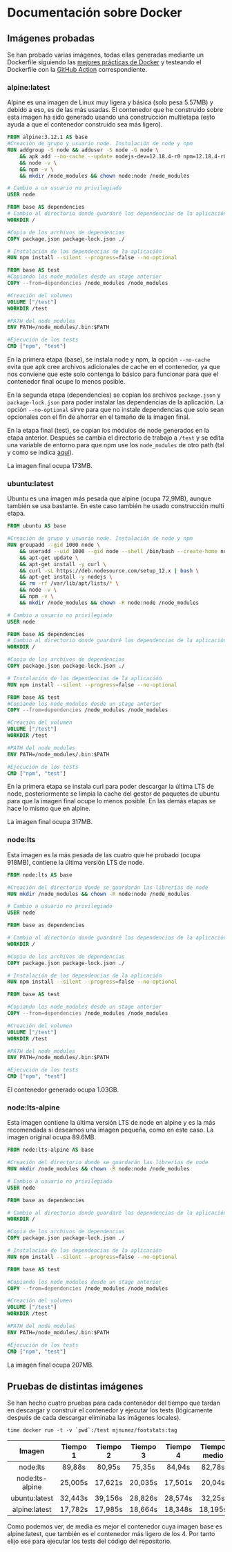 # Documentación sobre Docker

## Imágenes probadas
Se han probado varias imágenes, todas ellas generadas mediante un Dockerfile siguiendo las [mejores prácticas de Docker](https://docs.docker.com/develop/develop-images/dockerfile_best-practices/) y testeando el Dockerfile con la [GitHub Action](https://github.com/ManuelJNunez/footStats/blob/master/.github/workflows/linters.yml) correspondiente.

### alpine:latest
Alpine es una imagen de Linux muy ligera y básica (solo pesa 5.57MB) y debido a eso, es de las más usadas. El contenedor que he construido sobre esta imagen ha sido generado usando una construcción multietapa (esto ayuda a que el contenedor construido sea más ligero).

~~~dockerfile
FROM alpine:3.12.1 AS base
#Creación de grupo y usuario node. Instalación de node y npm
RUN addgroup -S node && adduser -S node -G node \
    && apk add --no-cache --update nodejs-dev=12.18.4-r0 npm=12.18.4-r0 \
    && node -v \
    && npm -v \
    && mkdir /node_modules && chown node:node /node_modules

# Cambio a un usuario no privilegiado
USER node

FROM base AS dependencies
# Cambio al directorio donde guardaré las dependencias de la aplicación
WORKDIR /

#Copia de los archivos de dependencias
COPY package.json package-lock.json ./

# Instalación de las dependencias de la aplicación
RUN npm install --silent --progress=false --no-optional

FROM base AS test
#Copiando los node_modules desde un stage anterior
COPY --from=dependencies /node_modules /node_modules

#Creación del volumen
VOLUME ["/test"]
WORKDIR /test

#PATH del node_modules
ENV PATH=/node_modules/.bin:$PATH

#Ejecución de los tests
CMD ["npm", "test"]
~~~

En la primera etapa (base), se instala node y npm, la opción `--no-cache` evita que apk cree archivos adicionales de cache en el contenedor, ya que nos conviene que este solo contenga lo básico para funcionar para que el contenedor final ocupe lo menos posible.

En la segunda etapa (dependencies) se copian los archivos `package.json` y `package-lock.json` para poder instalar las dependencias de la aplicación. La opción `--no-optional` sirve para que no instale dependencias que solo sean opcionales con el fin de ahorrar en el tamaño de la imagen final.

En la etapa final (test), se copian los módulos de node generados en la etapa anterior. Después se cambia el directorio de trabajo a `/test` y se edita una variable de entorno para que npm use los `node_modules` de otro path (tal y como se indica [aquí](https://www.docker.com/blog/keep-nodejs-rockin-in-docker/)).

La imagen final ocupa 173MB.

### ubuntu:latest
Ubuntu es una imagen más pesada que alpine (ocupa 72,9MB), aunque también se usa bastante. En este caso también he usado construcción multi etapa.

~~~dockerfile
FROM ubuntu AS base

#Creación de grupo y usuario node. Instalación de node y npm
RUN groupadd --gid 1000 node \
    && useradd --uid 1000 --gid node --shell /bin/bash --create-home node \
    && apt-get update \
    && apt-get install -y curl \
    && curl -sL https://deb.nodesource.com/setup_12.x | bash \
    && apt-get install -y nodejs \
    && rm -rf /var/lib/apt/lists/* \
    && node -v \
    && npm -v \
    && mkdir /node_modules && chown -R node:node /node_modules

# Cambio a usuario no privilegiado
USER node

FROM base AS dependencies
# Cambio al directorio donde guardaré las dependencias de la aplicación
WORKDIR /

#Copia de los archivos de dependencias
COPY package.json package-lock.json ./

# Instalación de las dependencias de la aplicación
RUN npm install --silent --progress=false --no-optional

FROM base AS test
#Copiando los node_modules desde un stage anterior
COPY --from=dependencies /node_modules /node_modules

#Creación del volumen
VOLUME ["/test"]
WORKDIR /test

#PATH del node_modules
ENV PATH=/node_modules/.bin:$PATH

#Ejecución de los tests
CMD ["npm", "test"]
~~~

En la primera etapa se instala curl para poder descargar la última LTS de node, posteriormente se limpia la cache del gestor de paquetes de ubuntu para que la imagen final ocupe lo menos posible. En las demás etapas se hace lo mismo que en alpine.

La imagen final ocupa 317MB.

### node:lts
Esta imagen es la más pesada de las cuatro que he probado (ocupa 918MB), contiene la última versión LTS de node.

~~~dockerfile
FROM node:lts AS base

#Creación del directorio donde se guardarán las librerías de node
RUN mkdir /node_modules && chown -R node:node /node_modules

# Cambio a usuario no privilegiado
USER node

FROM base as dependencies

# Cambio al directorio donde guardaré las dependencias de la aplicación
WORKDIR /

#Copia de los archivos de dependencias
COPY package.json package-lock.json ./

# Instalación de las dependencias de la aplicación
RUN npm install --silent --progress=false --no-optional

FROM base AS test

#Copiando los node_modules desde un stage anterior
COPY --from=dependencies /node_modules /node_modules

#Creación del volumen
VOLUME ["/test"]
WORKDIR /test

#PATH del node_modules
ENV PATH=/node_modules/.bin:$PATH

#Ejecución de los tests
CMD ["npm", "test"]
~~~

El contenedor generado ocupa 1.03GB.

### node:lts-alpine
Esta imagen contiene la última versión LTS de node en alpine y es la más recomendada si deseamos una imagen pequeña, como en este caso. La imagen original ocupa 89.6MB.

~~~dockerfile
FROM node:lts-alpine AS base

#Creación del directorio donde se guardarán las librerías de node
RUN mkdir /node_modules && chown -R node:node /node_modules

# Cambio a usuario no privilegiado
USER node

FROM base as dependencies

# Cambio al directorio donde guardaré las dependencias de la aplicación
WORKDIR /

#Copia de los archivos de dependencias
COPY package.json package-lock.json ./

# Instalación de las dependencias de la aplicación
RUN npm install --silent --progress=false --no-optional

FROM base AS test

#Copiando los node_modules desde un stage anterior
COPY --from=dependencies /node_modules /node_modules

#Creación del volumen
VOLUME ["/test"]
WORKDIR /test

#PATH del node_modules
ENV PATH=/node_modules/.bin:$PATH

#Ejecución de los tests
CMD ["npm", "test"]
~~~

La imagen final ocupa 207MB.

## Pruebas de distintas imágenes
Se han hecho cuatro pruebas para cada contenedor del tiempo que tardan en descargar y construir el contenedor y ejecutar los tests (lógicamente después de cada descargar eliminaba las imágenes locales).

~~~shell
time docker run -t -v `pwd`:/test mjnunez/footstats:tag
~~~

|    **Imagen**   | **Tiempo 1** | **Tiempo 2** | **Tiempo 3** | **Tiempo 4** | **Tiempo medio** |
|:---------------:|:------------:|:------------:|:------------:|:------------:|:----------------:|
|     node:lts    |    89,88s    |    80,95s    |    75,35s    |    84,94s    |      82,78s      |
| node:lts-alpine |    25,005s   |    17,621s   |    20,035s   |    17,501s   |      20,04s      |
|  ubuntu:latest  |    32,443s   |    39,156s   |    28,826s   |    28,574s   |      32,25s      |
|  alpine:latest  |    17,782s   |    17,985s   |    18,664s   |    18,348s   |      18,195s     |

Como podemos ver, de media es mejor el contenedor cuya imagen base es alpine:latest, que también es el contenedor más ligero de los 4. Por tanto elijo ese para ejecutar los tests del código del repositorio.
